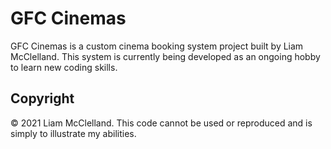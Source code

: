 # GFC Cinemas

GFC Cinemas is a custom cinema booking system project built by Liam McClelland. This system is currently being developed as an ongoing hobby to learn new coding skills. 

## Copyright

&copy; 2021 Liam McClelland. This code cannot be used or reproduced and is simply to illustrate my abilities. 
